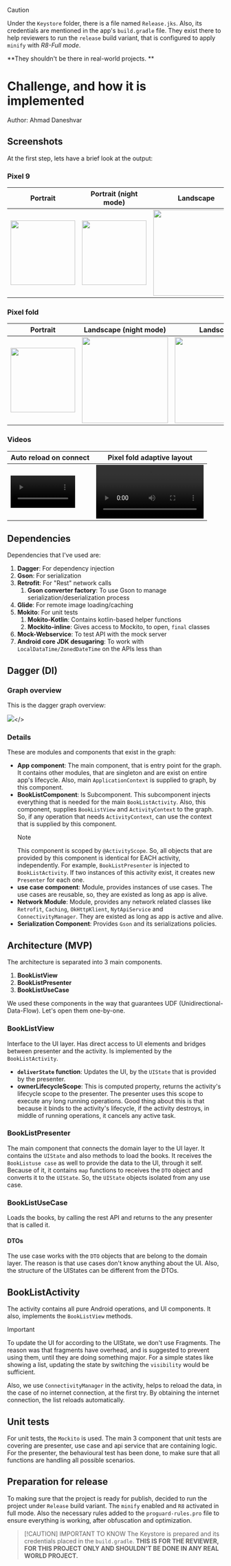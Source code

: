 > [!CAUTION]
> Under the `Keystore` folder, there is a file named `Release.jks`. Also, its credentials are
> mentioned in the app's `build.gradle` file. They exist there to help reviewers to run the `release`
> build variant, that is configured to apply `minify` with _R8-Full mode_.
>
> **They shouldn't be there in real-world projects. **

# Challenge, and how it is implemented

Author: Ahmad Daneshvar

## Screenshots

At the first step, lets have a brief look at the output:

### Pixel 9

| Portrait                                                                                                    | Portrait (night mode)                                                                                       | Landscape                                                                                                  | 
|-------------------------------------------------------------------------------------------------------------|-------------------------------------------------------------------------------------------------------------|------------------------------------------------------------------------------------------------------------|
| <image src="https://github.com/user-attachments/assets/dd4f9cd3-9a60-49f7-93e3-ef8d16f7569f" width="150" /> | <image src="https://github.com/user-attachments/assets/8b7256db-b684-452f-b9a2-69f3c7ec20a7" width="150" /> | <image src="https://github.com/user-attachments/assets/43a39c32-baf4-4caa-80a1-f4f5091cb046" width="200"/> |

### Pixel fold

| Portrait                                                                                                    | Landscape (night mode)                                                                                    | Landscape                                                                                                   | 
|-------------------------------------------------------------------------------------------------------------|-----------------------------------------------------------------------------------------------------------|-------------------------------------------------------------------------------------------------------------|
| <image src="https://github.com/user-attachments/assets/08bb3cb9-8e76-41de-a7b4-2f755131e2a9" width="150" /> | <image src="https://github.com/user-attachments/assets/31931303-5cbd-43d0-bb15-cc46fd3e7dc5" width="200"> | <image src="https://github.com/user-attachments/assets/2efdc9e1-95ea-4393-bcc4-9a16af2ec8ee" width="200" /> |

### Videos

| Auto reload on connect                                                                                      | Pixel fold adaptive layout                                                                                |
|-------------------------------------------------------------------------------------------------------------|-----------------------------------------------------------------------------------------------------------|
| <video src="https://github.com/user-attachments/assets/4db00f07-253f-4faf-8a3c-5070af2fbe24" width="150" /> | <video src="https://github.com/user-attachments/assets/0bcd195c-4d2d-4980-b51d-481f2f3c9b8e" width="250"> |

## Dependencies

Dependencies that I've used are:

1. **Dagger**: For dependency injection
2. **Gson**: For serialization
3. **Retrofit**: For "Rest" network calls
    1. **Gson converter factory**: To use Gson to manage serialization/deserialization process
4. **Glide**: For remote image loading/caching
5. **Mokito**: For unit tests
    1. **Mokito-Kotlin**: Contains kotlin-based helper functions
    2. **Mockito-inline**: Gives access to Mockito, to open, `final` classes
6. **Mock-Webservice**: To test API with the mock server
7. **Android core JDK desugaring**: To work with `LocalDataTime/ZonedDateTime` on the APIs less than


## Dagger (DI)

### Graph overview

This is the dagger graph overview:

<image src="https://github.com/user-attachments/assets/6d65ac5f-2979-481a-be7f-1a9e2ce59c93" ></>

### Details

These are modules and components that exist in the graph:

* **App component**: The main component, that is entry point for the graph. It contains other
  modules, that are singleton and are exist on entire app's lifecycle. Also, main
  `ApplicationContext` is supplied to graph, by this component.
* **BookListComponent**: Is Subcomponent. This subcomponent injects everything that is needed for
  the main `BookListActivity`. Also, this component, supplies `BookListView` and `ActivityContext`
  to the graph. So, if any operation that needs `ActivityContext`, can use the context that is
  supplied by this component.
  > [!NOTE]
  This component is scoped by `@ActivityScope`. So, all objects that are provided by this component
  is identical for EACH activity, independently. For example, `BookListPresenter` is injected to
  `BookListActivity`. If two instances of this activity exist, it creates new `Presenter` for each
  one.
* **use case component**: Module, provides instances of use cases. The use cases are reusable, so, they
  are existed as long as app is alive.
* **Network Module**: Module, provides any network related classes like `Retrofit`, `Caching`,
  `OkHttpKlient`, `NytApiService` and `ConnectivityManager`. They are existed as long as app is
  active and alive.
* **Serialization Component**: Provides `Gson` and its serializations policies.

## Architecture (MVP)

The architecture is separated into 3 main components.

1. **BookListView**
2. **BookListPresenter**
3. **BookListUseCase**

We used these components in the way that guarantees UDF (Unidirectional-Data-Flow). Let's open them
one-by-one.

### BookListView

Interface to the UI layer. Has direct access to UI elements and bridges between presenter and the
activity. Is implemented by the `BookListActivity`.

* **`deliverState` function**: Updates the UI, by the `UIState` that is provided by the presenter.
* **ownerLifecycleScope**: This is computed property, returns the activity's lifecycle scope to the
  presenter. The presenter uses this scope to execute any long running operations. Good thing about
  this is that because it binds to the activity's lifecycle, if the activity destroys, in middle of
  running operations, it cancels any active task.

### BookListPresenter

The main component that connects the domain layer to the UI layer. It contains the `UIState` and
also methods to load the books. It receives the `BookListuse case` as well to provide the data to the
UI, through it self. Because of it, it contains `map` functions to receives the `DTO` object and
converts it to the `UIState`. So, the `UIState` objects isolated from any use case.

### BookListUseCase

Loads the books, by calling the rest API and returns to the any presenter that is called it.

#### DTOs

The use case works with the `DTO` objects that are belong to the domain layer. The reason is that use
cases don't know anything about the UI. Also, the structure of the UIStates can be different from
the DTOs.

## BookListActivity

The activity contains all pure Android operations, and UI components. It also, implements the
`BookListView` methods.

> [!IMPORTANT]
> To update the UI for according to the UIState, we don't use Fragments. The reason was that
> fragments have overhead, and is suggested to prevent using them, until they are doing something
> major. For a simple states like showing a list, updating the state by switching the `visibility`
> would be sufficient.

Also, we use `ConnectivityManager` in the activity, helps to reload the data, in the case of no
internet connection, at the first try. By obtaining the internet connection, the list reloads
automatically.

## Unit tests

For unit tests, the `Mockito` is used. The main 3 component that unit tests are covering are
presenter, use case and api service that are containing logic. For the presenter, the behavioural
test has been done, to make sure that all functions are handling all possible scenarios.

## Preparation for release

To making sure that the project is ready for publish, decided to run the project under `Release`
build variant. The `minify` enabled and `R8` activated in full mode. Also the necessary rules added
to the `proguard-rules.pro` file to ensure everything is working, after obfuscation and
optimization.

> [!CAUTION] IMPORTANT TO KNOW
> The Keystore is prepared and its credentials placed in the `build.gradle`. **THIS IS FOR THE
REVIEWER, FOR THIS PROJECT ONLY AND SHOULDN'T BE DONE IN ANY REAL WORLD PROJECT.**
